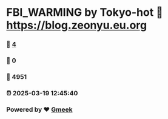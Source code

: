 # FBI_WARMING by Tokyo-hot :link: https://blog.zeonyu.eu.org 
### :page_facing_up: [4](https://blog.zeonyu.eu.org/tag.html) 
### :speech_balloon: 0 
### :hibiscus: 4951 
### :alarm_clock: 2025-03-19 12:45:40 
### Powered by :heart: [Gmeek](https://github.com/Meekdai/Gmeek)
